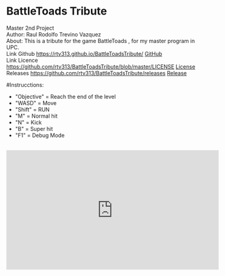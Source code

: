 # BattleToads Tribute
Master 2nd Project
<br>
Author: Raul Rodolfo Trevino Vazquez
<br>
About:
This is a tribute for the game BattleToads , for my master program in UPC.
<br>
Link Github
https://rtv313.github.io/BattleToadsTribute/
[GitHub](https://rtv313.github.io/BattleToadsTribute/)
<br>
Link Licence https://github.com/rtv313/BattleToadsTribute/blob/master/LICENSE
[License](https://github.com/rtv313/BattleToadsTribute/blob/master/LICENSE)
<br>
Releases https://github.com/rtv313/BattleToadsTribute/releases
[Release](https://github.com/rtv313/BattleToadsTribute/releases)

#Instrucctions:
<ul>
<li>"Objective" = Reach the end of the level</li>
<li>"WASD" = Move</li>
<li> "Shift" = RUN</li>
<li> "M" = Normal hit</li>
<li> "N" = Kick</li>
<li> "B" = Super hit</li>
<li> "F1" = Debug Mode </li>
</ul>

<br>

<iframe width="560" height="315" src="https://www.youtube.com/embed/_G7BSwTtMhA" frameborder="0" allowfullscreen></iframe>

